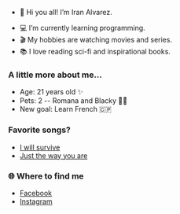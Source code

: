 * 👋 Hi you all! I’m Iran Alvarez.
- 💻 I’m currently learning programming.
- 🎬 My hobbies are watching movies and series.
- 📚 I love reading sci-fi and inspirational books.




### A little more about me...
- Age: 21 years old ✨
- Pets: 2 -- Romana and Blacky 🐶🐱
- New goal: Learn French 🇨🇵 



### Favorite songs?

- [I will survive](https://open.spotify.com/track/7rIovIsXE6kMn629b7kDig?si=MR9nh7fsTcGjcS0bQg5DrQ&utm_source=copy-link&dl_branch=1)
- [Just the way you are](https://open.spotify.com/track/7BqBn9nzAq8spo5e7cZ0dJ?si=dFHCaY2TQHKxxqF4UGNQ0g&utm_source=copy-link&dl_branch=1)


### 🌐 Where to find me
- [Facebook](https://www.facebook.com/Iran.Flores27)
- [Instagram](https://www.instagram.com/iran_maria_27/)



